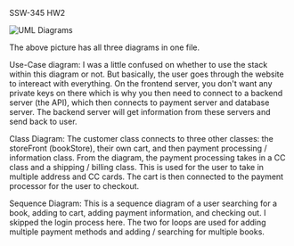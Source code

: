 SSW-345 HW2

![UML Diagrams](https://user-images.githubusercontent.com/29928870/153733235-39c086f3-90a6-452c-b1e9-76c3c44d14df.png)

The above picture has all three diagrams in one file.

Use-Case diagram: I was a little confused on whether to use the stack within this diagram or not. But basically, the user goes through the website to intereact with everything. On the frontend server, you don't want any private keys on there which is why you then need to connect to a backend server (the API), which then connects to payment server and database server. The backend server will get information from these servers and send back to user.

Class Diagram: The customer class connects to three other classes: the storeFront (bookStore), their own cart, and then payment processing / information class. From the diagram, the payment processing takes in a CC class and a shipping / billing class. This is used for the user to take in multiple address and CC cards. The cart is then connected to the payment processor for the user to checkout.

Sequence Diagram: This is a sequence diagram of a user searching for a book, adding to cart, adding payment information, and checking out. I skipped the login process here. The two for loops are used for adding multiple payment methods and adding / searching for multiple books.
